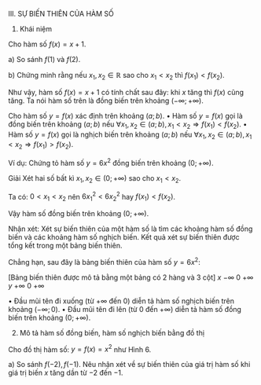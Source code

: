 III. SỰ BIẾN THIÊN CỦA HÀM SỐ

1. Khái niệm

Cho hàm số $f(x) = x + 1$.

a) So sánh $f(1)$ và $f(2)$.

b) Chứng minh rằng nếu $x_1, x_2 \in \mathbb{R}$ sao cho $x_1 < x_2$ thì $f(x_1) < f(x_2)$.

Như vậy, hàm số $f(x) = x + 1$ có tính chất sau đây: khi $x$ tăng thì $f(x)$ cũng tăng. Ta nói hàm số trên là đồng biến trên khoảng $(-\infty; +\infty)$.

Cho hàm số $y = f(x)$ xác định trên khoảng $(a ; b)$.
• Hàm số $y = f(x)$ gọi là đồng biến trên khoảng $(a ; b)$ nếu
   $\forall x_1, x_2 \in (a ; b), x_1 < x_2 \Rightarrow f(x_1) < f(x_2)$.
• Hàm số $y = f(x)$ gọi là nghịch biến trên khoảng $(a ; b)$ nếu
   $\forall x_1, x_2 \in (a ; b), x_1 < x_2 \Rightarrow f(x_1) > f(x_2)$.

Ví dụ: Chứng tỏ hàm số $y = 6x^2$ đồng biến trên khoảng $(0 ; +\infty)$.

Giải
Xét hai số bất kì $x_1, x_2 \in (0 ; +\infty)$ sao cho $x_1 < x_2$.

Ta có: $0 < x_1 < x_2$ nên $6x_1^2 < 6x_2^2$ hay $f(x_1) < f(x_2)$.

Vậy hàm số đồng biến trên khoảng $(0 ; +\infty)$.

Nhận xét: Xét sự biến thiên của một hàm số là tìm các khoảng hàm số đồng biến và các khoảng hàm số nghịch biến. Kết quả xét sự biến thiên được tổng kết trong một bảng biến thiên.

Chẳng hạn, sau đây là bảng biến thiên của hàm số $y = 6x^2$:

[Bảng biến thiên được mô tả bằng một bảng có 2 hàng và 3 cột]
$x$   $-\infty$   $0$   $+\infty$
$y$   $+\infty$   $0$   $+\infty$

• Đầu mũi tên đi xuống (từ $+\infty$ đến 0) diễn tả hàm số nghịch biến trên khoảng $(-\infty; 0)$.
• Đầu mũi tên đi lên (từ 0 đến $+\infty$) diễn tả hàm số đồng biến trên khoảng $(0; +\infty)$.

2. Mô tả hàm số đồng biến, hàm số nghịch biến bằng đồ thị

Cho đồ thị hàm số: $y = f(x) = x^2$ như Hình 6.

a) So sánh $f(-2), f(-1)$. Nêu nhận xét về sự biến thiên của giá trị hàm số khi giá trị biến $x$ tăng dần từ $-2$ đến $-1$.